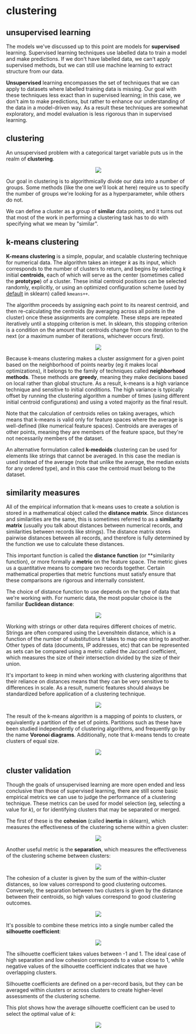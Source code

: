 <!-- author: Jason Dolatshahi -->

# clustering

## unsupervised learning

The models we've discussed up to this point are models for **supervised**
learning. Supervised learning techniques use labelled data to train a model and
make predictions. If we don't have labelled data, we can't apply supervised
methods, but we can still use machine learning to extract structure from our
data.

**Unsupervised** learning encompasses the set of techniques that we can apply
to datasets where labelled training data is missing. Our goal with these
techniques less exact than in supervised learning; in this case, we don't aim
to make predictions, but rather to enhance our understanding of the data in a 
model-driven way. As a result these techniques are somewhat exploratory, and
model evaluation is less rigorous than in supervised learning.

## clustering

An unsupervised problem with a categorical target variable puts us in the realm
of **clustering**.

<p align="center">
<img src="../images/table.png">

Our goal in clustering is to algorithmically divide our data into a number of
groups. Some methods (like the one we'll look at here) require us to specify
the number of groups we're looking for as a hyperparameter, while others do not.

We can define a cluster as a group of **similar** data points, and it turns out
that most of the work in performing a clustering task has to do with specifying
what we mean by "similar".

## k-means clustering

**K-means clustering** is a simple, popular, and scalable clustering technique
for numerical data. The algorithm takes an integer *k* as its input, which
corresponds to the number of clusters to return, and begins by selecting *k*
initial **centroids**, each of which will serve as the center (sometimes called
the **prototype**) of a cluster. These initial centroid positions can be selected
randomly, explicitly, or using an optimized configuration scheme (used by
[default](http://scikit-learn.org/stable/modules/generated/sklearn.cluster.KMeans.html)
in sklearn) called `kmeans++`.

The algorithm proceeds by assigning each point to its nearest centroid, and then
re-calculating the centroids (by averaging across all points in the cluster) once
these assignments are complete. These steps are repeated iteratively until a stopping
criterion is met. In sklearn, this stopping criterion is a condition on the amount
that centroids change from one iteration to the next (or a maximum number of
iterations, whichever occurs first).

<p align="center">
<img src="../images/kmeans_iters.png">

Because k-means clustering makes a cluster assignment for a given point based on
the neighborhood of points nearby (eg it makes local optimizations), it belongs
to the family of techniques called **neighborhood methods**. These methods are
**greedy**, meaning they make decisions based on local rather than global
structure. As a result, k-means is a high variance technique and sensitive to
initial conditions. The high variance is typically offset by running the
clustering algorithm a number of times (using different initial centroid
configurations) and using a voted majority as the final result.

Note that the calculation of centroids relies on taking averages, which means
that k-means is valid only for feature spaces where the average is
well-defined (like numerical feature spaces). Centroids are averages of other
points, meaning they are members of the feature space, but they're not
necessarily members of the dataset.

An alternative formulation called **k-medoids** clustering can be used for
elements like strings that cannot be averaged. In this case the median is used
instead of the average (note that unlike the average, the median exists for any
ordered type), and in this case the centroid must belong to the dataset.

## similarity measures

All of the empirical information that k-means uses to create a solution is
stored in a mathematical object called the **distance matrix**. Since distances
and similarities are the same, this is sometimes referred to as a
**similarity matrix** (usually you talk about distances between numerical
records, and similarities between records like strings). The distance matrix
stores pairwise distances between all records, and therefore is fully
determined by the function we use to calculate these distances.

This important function is called the **distance function** (or **similarity
function), or more formally a **metric** on the feature space. The metric gives
us a quantitative means to compare two records together. Certain mathematical
properties that metric functions must satisfy ensure that these comparisons are
rigorous and internally consistent.

The choice of distance function to use depends on the type of data that we're
working with. For numeric data, the most popular choice is the familiar
**Euclidean distance**:

<p align="center">
<img src="../images/euclidean.png">

Working with strings or other data requires different choices of metric.
Strings are often compared using the Levenshtein distance, which is a function
of the number of substitutions it takes to map one string to another. Other
types of data (documents, IP addresses, etc) that can be represented as sets
can be compared using a metric called the Jaccard coefficient, which measures
the size of their intersection divided by the size of their union.

It's important to keep in mind when working with clustering algorithms that
their reliance on distances means that they can be very sensitive to
differences in scale. As a result, numeric features should always be
standardized before application of a clustering technique.

<p align="center">
<img src="../images/clust_scale.png">

The result of the k-means algorithm is a mapping of points to clusters, or
equivalently a partition of the set of points. Partitions such as these have
been studied independently of clustering algorithms, and frequently go by the
name **Voronoi diagrams**. Additionally, note that k-means tends to create
clusters of equal size.

<p align="center">
<img src="../images/voronoi.png">

## cluster validation

Though the goals of unsupervised learning are more open ended and less
conclusive than those of supervised learning, there are still some basic
empirical metrics we can use to judge the performance of a clustering
technique. These metrics can be used for model selection (eg, selecting a value
for *k*), or for identifying clusters that may be separated or merged.

The first of these is the **cohesion** (called **inertia** in sklearn), which
measures the effectiveness of the clustering scheme within a given cluster:

<p align="center">
<img src="../images/cohesion.png">

Another useful metric is the **separation**, which measures the effectiveness
of the clustering scheme between clusters:

<p align="center">
<img src="../images/separation.png">

The cohesion of a cluster is given by the sum of the within-cluster distances,
so low values correspond to good clustering outcomes. Conversely, the separation
between two clusters is given by the distance between their centroids, so high values
correspond to good clustering outcomes.

<p align="center">
<img src="../images/cluster_validation.png">

It's possible to combine these metrics into a single number called the
**silhouette coefficient**:

<p align="center">
<img src="../images/cluster_scc.png">

The silhouette coefficient takes values between -1 and 1. The ideal case of
high separation and low cohesion corresponds to a value close to 1, while
negative values of the silhouette coefficient indicates that we have
overlapping clusters.

Silhouette coefficients are defined on a per-record basis, but they can be
averaged within clusters or across clusters to create higher-level assessments
of the clustering scheme.

This plot shows how the average silhouette coefficient can be used to select
the optimal value of *k*:

<p align="center">
<img src="../images/cluster_validation.png">
